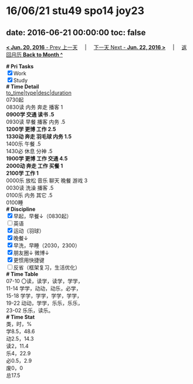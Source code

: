 # 16/06/21 stu49 spo14 joy23

date: 2016-06-21 00:00:00
toc: false
---
[**< Jun. 20, 2016** - Prev 上一天](/lifelogs/2016/06/d20.md) &nbsp; &nbsp; | &nbsp; &nbsp; [下一天 Next - **Jun. 22, 2016 >**](/lifelogs/2016/06/d22.md) &nbsp; &nbsp; |  &nbsp; &nbsp; [返回月历 **Back to Month ^**](/lifelogs/2016/06/index.md)
<br/><div><b># Pri Tasks</b></div><div><input checked="true" type="checkbox"/>Work</div><div><input checked="true" type="checkbox"/>Study</div><div><b># Time Detail</b></div><div><u>to_time|type|desc|duration</u></div><div>0730起</div><div>0830读 内务 奔走 播客 1</div><div><b>0900学 交通 读书 .5</b></div><div>0930读 早餐 播客 内务 .5</div><div><b>1200学 更博 工作 2.5</b></div><div><b>1330动 奔走 羽毛球 内务 1.5</b></div><div>1400乐 午餐 .5</div><div>1430必 休息 分神 .5</div><div><b>1900学 更博 工作 交通 4.5</b></div><div><b>2000动 奔走 工作 买餐 1</b></div><div><b>2100学 工作 1</b></div><div>0000乐 放松 音乐 聊天 晚餐 游戏 3</div><div>0030读 洗澡 播客 .5</div><div>0100乐 内务 其它 .5</div><div>0100睡</div><div><b># Discipline</b></div><div><input checked="true" type="checkbox"/>早起，早餐↓（0830起）</div><div><input type="checkbox"/>英语</div><div><input checked="true" type="checkbox"/>运动（羽球）</div><div><input checked="true" type="checkbox"/>晚餐↓</div><div><input checked="true" type="checkbox"/>早洗，早睡（2030，2300）</div><div><b><input checked="true" type="checkbox"/></b>朋友圈↓ 微博↓</div><div><input checked="true" type="checkbox"/>更惯用快捷键</div><div><input type="checkbox"/>反省（框架复习，生活优化）</div><div><b># Time Table</b></div><div>07-10 〇读，读学，读学，学学，</div><div>11-14 学学，动动，动乐，必学，</div><div>15-18 学学，学学，学学，学学，</div><div>19-22 动动，学学，乐乐，乐乐，</div><div>23-02 乐乐，读乐。</div><div><b># Time Stat</b></div><div>类，时，%</div><div>学8.5，48.6</div><div>动2.5，14.3</div><div>读2，11.4</div><div>乐4，22.9</div><div>必0.5，2.9</div><div>废0，0</div><div>总17.5</div>

